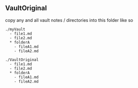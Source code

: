 ## VaultOriginal
copy any and all vault notes / directories into this folder like so

```
./myVault
  - file1.md
  - file2.md
  * folderA
    - fileA1.md
    - fileA2.md
```

```
./VaultOriginal
  - file1.md
  - file2.md
  * folderA
    - fileA1.md
    - fileA2.md
```